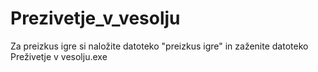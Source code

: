 # Prezivetje_v_vesolju
Za preizkus igre si naložite datoteko "preizkus igre" in zaženite datoteko Preživetje v vesolju.exe
